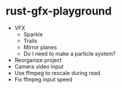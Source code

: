 # rust-gfx-playground

* VFX
  * Sparkle
  * Trails
  * Mirror planes
  * Do I need to make a particle system?
* Reorganize project
* Camera video input
* Use ffmpeg to rescale during read
* Fix ffmpeg input speed
